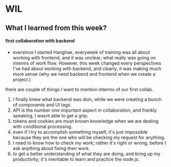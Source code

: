 # WIL

## What I learned from this week?

#### first collaboration with backend

- eversince I started Hanghae, everyweek of training was all about working with frontend, and it was unclear; what really was going on interms of work flow.
  However, this week changed every perspectives I've had about working with backend, and clearly, it was making much more sense (why we need backend and frontend when we create a project.)

there are couple of things I want to mention interms of our first collab.

1. I finally knew what backend was doin, while we were creating a bunch of components and UI tags.
2. API is the number one important aspect in collaboration, and frankly speaking, I wasnt able to get a grip.
3. tokens and cookies are must known knowledge when we are dealing with conditional processing.
4. even if I try to accomplish something myself, it's just impossible because they are the one who will be checking my request for anything.
5. I need to know how to check my work; rather it's right or wrong, before I ask anything about fixing their work.
6. to get a better understanding of what they are doing, and bring up my productivity; it's inevitable to learn and practice the node.js.
